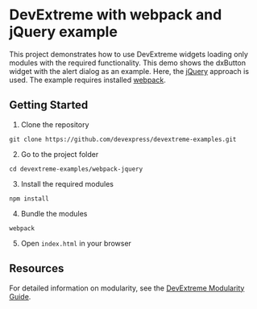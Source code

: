 # DevExtreme with webpack and jQuery example

This project demonstrates how to use DevExtreme widgets loading only modules with the required functionality. This demo shows the dxButton widget with the alert dialog as an example. Here, the [jQuery](http://jquery.com/) approach is used. The example requires installed [webpack](http://webpack.github.io/docs/).

## Getting Started

1. Clone the repository
 ``` text
 git clone https://github.com/devexpress/devextreme-examples.git
 ```

2. Go to the project folder
 ``` text
 cd devextreme-examples/webpack-jquery
  ```

3. Install the required modules
 ``` text
 npm install
 ```

4. Bundle the modules
 ``` text
 webpack
 ```

5. Open `index.html` in your browser

## Resources

For detailed information on modularity, see the [DevExtreme Modularity Guide](http://js.devexpress.com/Documentation/Guide/Common/Modularity?approach=jQuery).
